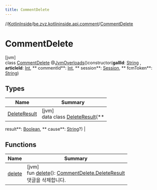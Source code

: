 ```yaml
---
title: CommentDelete
---
```

//[KotlinInside](../../../index.html)/[be.zvz.kotlininside.api.comment](../index.html)/[CommentDelete](index.html)

# CommentDelete

[jvm]\
class [CommentDelete](index.html)
@[JvmOverloads](https://kotlinlang.org/api/latest/jvm/stdlib/kotlin.jvm/-jvm-overloads/index.html)()constructor(**gallId**: [String](https://kotlinlang.org/api/latest/jvm/stdlib/kotlin/-string/index.html)
, **articleId**: [Int](https://kotlinlang.org/api/latest/jvm/stdlib/kotlin/-int/index.html), **
commentId**: [Int](https://kotlinlang.org/api/latest/jvm/stdlib/kotlin/-int/index.html), **
session**: [Session](../../be.zvz.kotlininside.session/-session/index.html), **
fcmToken**: [String](https://kotlinlang.org/api/latest/jvm/stdlib/kotlin/-string/index.html))

## Types

| Name | Summary |
|---|---|
| [DeleteResult](-delete-result/index.html) | [jvm]<br>data class [DeleteResult](-delete-result/index.html)(**
result**: [Boolean](https://kotlinlang.org/api/latest/jvm/stdlib/kotlin/-boolean/index.html), **
cause**: [String](https://kotlinlang.org/api/latest/jvm/stdlib/kotlin/-string/index.html)?) |

## Functions

| Name | Summary |
|---|---|
| [delete](delete.html) | [jvm]<br>fun [delete](delete.html)(): [CommentDelete.DeleteResult](-delete-result/index.html)<br>댓글을 삭제합니다. |

